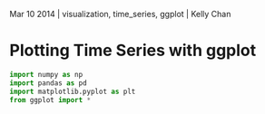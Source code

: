 Mar 10 2014 | visualization, time_series, ggplot | Kelly Chan
# Plotting Time Series with ggplot

```python
import numpy as np
import pandas as pd
import matplotlib.pyplot as plt
from ggplot import *
```
